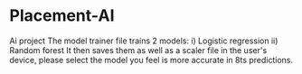 # Placement-AI
Ai project
The model trainer file trains 2 models:
i) Logistic regression 
ii) Random forest 
It then saves them as well as a scaler file in the user's device, please select the model you feel is more accurate in 8ts predictions.
